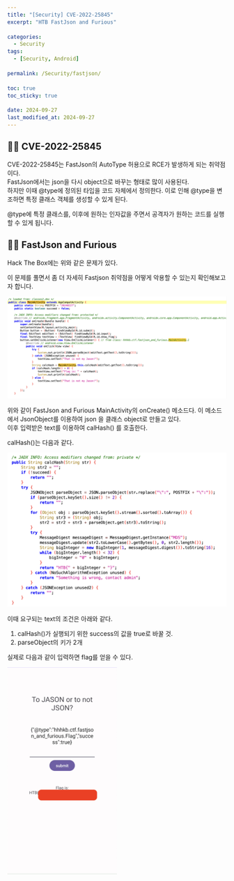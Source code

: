 ```yaml
---
title: "[Security] CVE-2022-25845"
excerpt: "HTB FastJson and Furious"

categories:
  - Security
tags:
  - [Security, Android]

permalink: /Security/fastjson/

toc: true
toc_sticky: true

date: 2024-09-27
last_modified_at: 2024-09-27
---
```


## ☝🏻 CVE-2022-25845
CVE-2022-25845는 FastJson의 AutoType 허용으로 RCE가 발생하게 되는 취약점이다.  
FastJson에서는 json을 다시 object으로 바꾸는 형태로 많이 사용된다.  
하지만 이때 @type에 정의된 타입을 코드 자체에서 정의한다.  이로 인해 @type을 변조하면 특정 클래스 객체를 생성할 수 있게 된다.  

@type에 특정 클래스를, 이후에 원하는 인자값을 주면서 공격자가 원하는 코드를 실행할 수 있게 됩니다.  

## ☝🏻 FastJson and Furious 
Hack The Box에는 위와 같은 문제가 있다.  

이 문제를 풀면서 좀 더 자세히 Fastjson 취약점을 어떻게 악용할 수 있는지 확인해보고자 합니다.

<img src="/assets/images/MainActivity2.png">

위와 같이 FastJson and Furious MainActivity의 onCreate() 메소드다.
이 메소드에서 JsonObject를 이용하여 json 을 클래스 object로 만들고 있다.  
이후 입력받은 text를 이용하여 calHash() 를 호출한다.

calHash()는 다음과 같다. 

<img src="/assets/images/calHash.png">

이때 요구되는 text의 조건은 아래와 같다.

1. calHash()가 실행되기 위한 success의 값을 true로 바꿀 것.
2. parseObject의 키가 2개 

실제로 다음과 같이 입력하면 flag를 얻을 수 있다.  

<img src="/assets/images/result.png" width="50%" >

